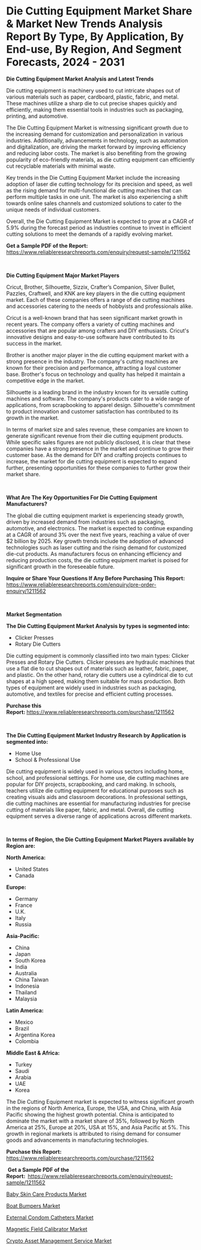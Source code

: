 <p><h1>Die Cutting Equipment Market Share & Market New Trends Analysis Report By Type, By Application, By End-use, By Region, And Segment Forecasts, 2024 - 2031</h1></p><p><strong>Die Cutting Equipment Market Analysis and Latest Trends</strong></p>
<p><p>Die cutting equipment is machinery used to cut intricate shapes out of various materials such as paper, cardboard, plastic, fabric, and metal. These machines utilize a sharp die to cut precise shapes quickly and efficiently, making them essential tools in industries such as packaging, printing, and automotive.</p><p>The Die Cutting Equipment Market is witnessing significant growth due to the increasing demand for customization and personalization in various industries. Additionally, advancements in technology, such as automation and digitalization, are driving the market forward by improving efficiency and reducing labor costs. The market is also benefiting from the growing popularity of eco-friendly materials, as die cutting equipment can efficiently cut recyclable materials with minimal waste.</p><p>Key trends in the Die Cutting Equipment Market include the increasing adoption of laser die cutting technology for its precision and speed, as well as the rising demand for multi-functional die cutting machines that can perform multiple tasks in one unit. The market is also experiencing a shift towards online sales channels and customized solutions to cater to the unique needs of individual customers.</p><p>Overall, the Die Cutting Equipment Market is expected to grow at a CAGR of 5.9% during the forecast period as industries continue to invest in efficient cutting solutions to meet the demands of a rapidly evolving market.</p></p>
<p><strong>Get a Sample PDF of the Report:&nbsp;</strong> <a href="https://www.reliableresearchreports.com/enquiry/request-sample/1211562">https://www.reliableresearchreports.com/enquiry/request-sample/1211562</a></p>
<p>&nbsp;</p>
<p><strong>Die Cutting Equipment Major Market Players</strong></p>
<p><p>Cricut, Brother, Silhouette, Sizzix, Crafter’s Companion, Silver Bullet, Pazzles, Craftwell, and KNK are key players in the die cutting equipment market. Each of these companies offers a range of die cutting machines and accessories catering to the needs of hobbyists and professionals alike.</p><p>Cricut is a well-known brand that has seen significant market growth in recent years. The company offers a variety of cutting machines and accessories that are popular among crafters and DIY enthusiasts. Cricut's innovative designs and easy-to-use software have contributed to its success in the market.</p><p>Brother is another major player in the die cutting equipment market with a strong presence in the industry. The company's cutting machines are known for their precision and performance, attracting a loyal customer base. Brother's focus on technology and quality has helped it maintain a competitive edge in the market.</p><p>Silhouette is a leading brand in the industry known for its versatile cutting machines and software. The company's products cater to a wide range of applications, from scrapbooking to apparel design. Silhouette's commitment to product innovation and customer satisfaction has contributed to its growth in the market.</p><p>In terms of market size and sales revenue, these companies are known to generate significant revenue from their die cutting equipment products. While specific sales figures are not publicly disclosed, it is clear that these companies have a strong presence in the market and continue to grow their customer base. As the demand for DIY and crafting projects continues to increase, the market for die cutting equipment is expected to expand further, presenting opportunities for these companies to further grow their market share.</p></p>
<p>&nbsp;</p>
<p><strong>What Are The Key Opportunities For Die Cutting Equipment Manufacturers?</strong></p>
<p><p>The global die cutting equipment market is experiencing steady growth, driven by increased demand from industries such as packaging, automotive, and electronics. The market is expected to continue expanding at a CAGR of around 3% over the next five years, reaching a value of over $2 billion by 2025. Key growth trends include the adoption of advanced technologies such as laser cutting and the rising demand for customized die-cut products. As manufacturers focus on enhancing efficiency and reducing production costs, the die cutting equipment market is poised for significant growth in the foreseeable future.</p></p>
<p><strong>Inquire or Share Your Questions If Any Before Purchasing This Report:</strong> <a href="https://www.reliableresearchreports.com/enquiry/pre-order-enquiry/1211562">https://www.reliableresearchreports.com/enquiry/pre-order-enquiry/1211562</a></p>
<p>&nbsp;</p>
<p><strong>Market Segmentation</strong></p>
<p><strong>The Die Cutting Equipment Market Analysis by types is segmented into:</strong></p>
<p><ul><li>Clicker Presses</li><li>Rotary Die Cutters</li></ul></p>
<p><p>Die cutting equipment is commonly classified into two main types: Clicker Presses and Rotary Die Cutters. Clicker presses are hydraulic machines that use a flat die to cut shapes out of materials such as leather, fabric, paper, and plastic. On the other hand, rotary die cutters use a cylindrical die to cut shapes at a high speed, making them suitable for mass production. Both types of equipment are widely used in industries such as packaging, automotive, and textiles for precise and efficient cutting processes.</p></p>
<p><strong>Purchase this Report:&nbsp;</strong><a href="https://www.reliableresearchreports.com/purchase/1211562">https://www.reliableresearchreports.com/purchase/1211562</a></p>
<p>&nbsp;</p>
<p><strong>The Die Cutting Equipment Market Industry Research by Application is segmented into:</strong></p>
<p><ul><li>Home Use</li><li>School & Professional Use</li></ul></p>
<p><p>Die cutting equipment is widely used in various sectors including home, school, and professional settings. For home use, die cutting machines are popular for DIY projects, scrapbooking, and card making. In schools, teachers utilize die cutting equipment for educational purposes such as creating visuals aids and classroom decorations. In professional settings, die cutting machines are essential for manufacturing industries for precise cutting of materials like paper, fabric, and metal. Overall, die cutting equipment serves a diverse range of applications across different markets.</p></p>
<p>&nbsp;</p>
<p><strong>In terms of Region, the Die Cutting Equipment Market Players available by Region are:</strong></p>
<p>
    <p> <strong> North America: </strong>
        <ul>
            <li>United States</li>
            <li>Canada</li>
        </ul>
        </p> 
    <p> <strong> Europe: </strong>
        <ul>
            <li>Germany</li>
            <li>France</li>
            <li>U.K.</li>
            <li>Italy</li>
            <li>Russia</li>
        </ul>
        </p> 
    <p> <strong> Asia-Pacific: </strong>
        <ul>
            <li>China</li>
            <li>Japan</li>
            <li>South Korea</li>
            <li>India</li>
            <li>Australia</li>
            <li>China Taiwan</li>
            <li>Indonesia</li>
            <li>Thailand</li>
            <li>Malaysia</li>
        </ul>
        </p> 
    <p> <strong> Latin America: </strong>
        <ul>
            <li>Mexico</li>
            <li>Brazil</li>
            <li>Argentina Korea</li>
            <li>Colombia</li>
        </ul>
        </p> 
    <p> <strong> Middle East & Africa: </strong>
        <ul>
            <li>Turkey</li>
            <li>Saudi</li>
            <li>Arabia</li>
            <li>UAE</li>
            <li>Korea</li>
        </ul>
    </p>
    </p>
<p><p>The Die Cutting Equipment market is expected to witness significant growth in the regions of North America, Europe, the USA, and China, with Asia Pacific showing the highest growth potential. China is anticipated to dominate the market with a market share of 35%, followed by North America at 25%, Europe at 20%, USA at 15%, and Asia Pacific at 5%. This growth in regional markets is attributed to rising demand for consumer goods and advancements in manufacturing technologies.</p></p>
<p><strong>Purchase this Report: </strong><a href="https://www.reliableresearchreports.com/purchase/1211562">https://www.reliableresearchreports.com/purchase/1211562</a></p>
<p>&nbsp;<strong>Get a Sample PDF of the Report:&nbsp;&nbsp;</strong><a href="https://www.reliableresearchreports.com/enquiry/request-sample/1211562">https://www.reliableresearchreports.com/enquiry/request-sample/1211562</a></p>
<p><strong></strong></p>
<p><p><a href="https://medium.com/@loretadervishi2013/baby-skin-care-products-market-size-market-outlook-and-market-forecast-2024-to-2031-42a1e19fd8ad">Baby Skin Care Products Market</a></p><p><a href="https://github.com/pgtimber/Market-Research-Report-List-1/blob/main/boat-bumpers-market.md">Boat Bumpers Market</a></p><p><a href="https://github.com/lataunyatinikmelvin59ilbd0dv/Market-Research-Report-List-1/blob/main/external-condom-catheters-market.md">External Condom Catheters Market</a></p><p><a href="https://medium.com/@caleighhane2777/magnetic-field-calibrator-market-insight-market-trends-growth-forecasted-from-2024-to-2031-40212820ed37">Magnetic Field Calibrator Market</a></p><p><a href="https://medium.com/@loretadervishi2013/analyzing-crypto-asset-management-service-market-global-industry-perspective-and-forecast-2024-to-2cc50c10d081">Crypto Asset Management Service Market</a></p></p>
